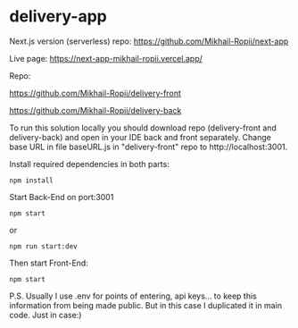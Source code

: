 # delivery-app
Next.js version (serverless) repo: https://github.com/Mikhail-Ropii/next-app

Live page: https://next-app-mikhail-ropii.vercel.app/

Repo:

https://github.com/Mikhail-Ropii/delivery-front

https://github.com/Mikhail-Ropii/delivery-back

To run this solution locally you should download repo (delivery-front and delivery-back) and open in your IDE back and front separately. Change base URL in file baseURL.js in "delivery-front" repo to http://localhost:3001.

Install required dependencies in both parts:
```
npm install
```
Start Back-End on port:3001
```
npm start
```
or
```
npm run start:dev
```
Then start Front-End:
```
npm start
```
P.S. Usually I use .env for points of entering, api keys... to keep this information from being made public. But in this case I duplicated it in main code. Just in case:)
